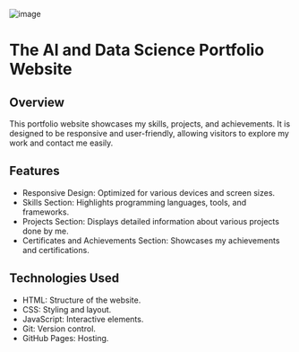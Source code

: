 ![image](https://github.com/user-attachments/assets/c31aa2bc-088f-4bce-bfe0-f0d5b7dc74e5)
# The AI and Data Science Portfolio Website

## Overview
This portfolio website showcases my skills, projects, and achievements. It is designed to be responsive and user-friendly, allowing visitors to explore my work and contact me easily.

## Features
- Responsive Design: Optimized for various devices and screen sizes.
- Skills Section: Highlights programming languages, tools, and frameworks.
- Projects Section: Displays detailed information about various projects done by me.
- Certificates and Achievements Section: Showcases my achievements and certifications.

## Technologies Used
- HTML: Structure of the website.
- CSS: Styling and layout.
- JavaScript: Interactive elements.
- Git: Version control.
- GitHub Pages: Hosting.
